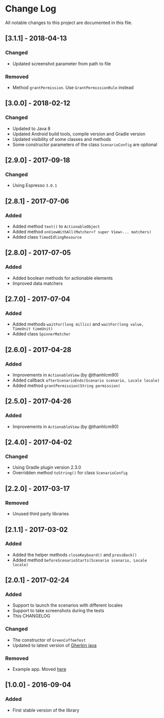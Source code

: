 # Change Log
All notable changes to this project are documented in this file.

## [3.1.1] - 2018-04-13
### Changed
- Updated screenshot parameter from path to file
### Removed
- Method `grantPermission`. Use `GrantPermissionRule` instead

## [3.0.0] - 2018-02-12
### Changed
- Updated to Java 8
- Updated Android build tools, compile version and Gradle version
- Updated visibility of some classes and methods
- Some constructor parameters of the class `ScenarioConfig` are optional

## [2.9.0] - 2017-09-18
### Changed
- Using Espresso `3.0.1`

## [2.8.1] - 2017-07-06
### Added
- Added method `text()` to `ActionableObject`
- Added method `onViewWithAll(Matcher<? super View>... matchers)`
- Added class `TimedIdlingResource`

## [2.8.0] - 2017-07-05
### Added
- Added boolean methods for actionable elements
- Improved data matchers

## [2.7.0] - 2017-07-04
### Added
- Added methods `waitFor(long millis)` and `waitFor(long value, TimeUnit timeUnit)`
- Added class `SpinnerMatcher`

## [2.6.0] - 2017-04-28
### Added
- Improvements in `ActionableView` (by @thanhlcm90)
- Added callback `afterScenarioEnds(Scenario scenario, Locale locale)`
- Added method `grantPermission(String permission)`

## [2.5.0] - 2017-04-26
### Added
- Improvements in `ActionableView` (by @thanhlcm90)

## [2.4.0] - 2017-04-02
### Changed
- Using Gradle plugin version 2.3.0
- Overridden method `toString()` for class `ScenarioConfig` 

## [2.2.0] - 2017-03-17
### Removed
- Unused third party libraries

## [2.1.1] - 2017-03-02
### Added
- Added the helper methods `closeKeyboard()` and `pressBack()`
- Added method `beforeScenarioStarts(Scenario scenario, Locale locale)`

## [2.0.1] - 2017-02-24
### Added
- Support to launch the scenarios with different locales
- Support to take screenshots during the tests
- This CHANGELOG

### Changed
- The constructor of `GreenCoffeeTest`
- Updated to latest version of [Gherkin java](https://github.com/cucumber/gherkin-java)

### Removed
- Example app. Moved [here](https://github.com/vndly/green-coffee-example)

## [1.0.0] - 2016-09-04
### Added
- First stable version of the library